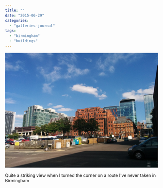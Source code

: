 ```yaml
---
title: ""
date: "2015-06-29"
categories: 
  - "galleries-journal"
tags: 
  - "birmingham"
  - "buildings"
---
```


[![](images/IMG_20150629_164809-scaled.jpg)](https://davidpeach.co.uk/wp-content/uploads/2023/05/IMG_20150629_164809-scaled.jpg)

Quite a striking view when I turned the corner on a route I've never taken in Birmingham
